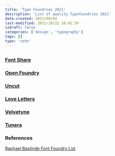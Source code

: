 ```yaml
---
title: 'Type Foundries 2021'
description: 'List of quality Typefoundries 2021'
date-created: 2021/09/04
last-modified: 2021/10/22 10:42:39
isdraft: false
categories: ['design', 'typography']
tags: []
type: 'note'
---
```


##


### [Font Share](https://www.fontshare.com/)

### [Open Foundry](https://open-foundry.com/fonts)

### [Uncut](https://uncut.wtf/)

### [Love Letters](http://www.love-letters.be/foundry.html)

### [Velvetyne](http://velvetyne.fr/)

### [Tunera](http://www.tunera.xyz/)

### References 

[Raphael Bastinde Font Foundry List](https://gitlab.com/raphaelbastide/libre-foundries)